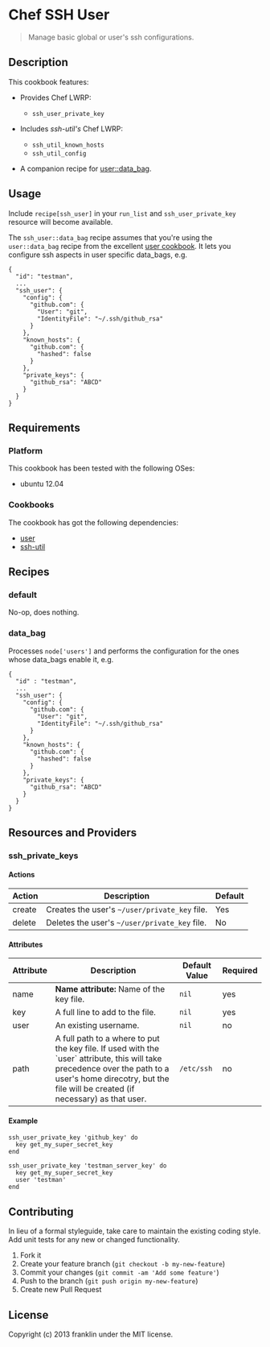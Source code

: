 # Chef SSH User

> Manage basic global or user's ssh configurations.

## Description

This cookbook features:

* Provides Chef LWRP:
  * `ssh_user_private_key`
  
* Includes *ssh-util's* Chef LWRP:
  * `ssh_util_known_hosts`
  * `ssh_util_config`
  
* A companion recipe for [user::data_bag](https://github.com/fnichol/chef-user).

## Usage

Include `recipe[ssh_user]` in your `run_list` and `ssh_user_private_key` resource will become available.

The `ssh_user::data_bag` recipe assumes that you're using the `user::data_bag` recipe from the excellent [user cookbook](https://github.com/fnichol/chef-user). It lets you configure ssh aspects in user specific data_bags, e.g.

```
{
  "id": "testman",
  ...
  "ssh_user": {
    "config": {
      "github.com": {
        "User": "git",
        "IdentityFile": "~/.ssh/github_rsa"
      }
    },
    "known_hosts": {
      "github.com": {
        "hashed": false
      }
    },
    "private_keys": {
      "github_rsa": "ABCD"
    }
  }
}
```

Requirements
------------

### Platform
This cookbook has been tested with the following OSes:

* ubuntu 12.04

### Cookbooks
The cookbook has got the following dependencies:

* [user](https://github.com/fnichol/chef-user)
* [ssh-util](http://community.opscode.com/cookbooks/ssh-util)

## Recipes

### default

No-op, does nothing.

### data_bag
Processes `node['users']` and performs the configuration for the ones whose data_bags enable it, e.g.

```
{
  "id" : "testman",
  ...
  "ssh_user": {
    "config": {
      "github.com": {
        "User": "git",
        "IdentityFile": "~/.ssh/github_rsa"
      }
    },
    "known_hosts": {
      "github.com": {
        "hashed": false
      }
    },
    "private_keys": {
      "github_rsa": "ABCD"
    }
  }
}
```

## Resources and Providers

### ssh_private_keys

#### Actions

<table>
  <thead>
    <tr>
      <th>Action</th>
      <th>Description</th>
      <th>Default</th>
    </tr>
  </thead>
  <tbody>
    <tr>
      <td>create</td>
      <td>Creates the user's <code>~/user/private_key</code> file.</td>
      <td>Yes</td>
    </tr>
    <tr>
      <td>delete</td>
      <td>Deletes  the user's <code>~/user/private_key</code> file.</td>
      <td>No</td>
    </tr>
  </tbody>
</table>

#### Attributes

<table>
  <thead>
    <tr>
      <th>Attribute</th>
      <th>Description</th>
      <th>Default Value</th>
      <th>Required</th>
    </tr>
  </thead>
  <tbody>
    <tr>
      <td>name</td>
      <td><b>Name attribute:</b> Name of the key file.</td>
      <td><code>nil</code></td>
      <td>yes</td>
    </tr>
    <tr>
      <td>key</td>
      <td>A full line to add to the file.</td>
      <td><code>nil</code></td>
      <td>yes</td>
    </tr>
    <tr>
      <td>user</td>
      <td>An existing username.</td>
      <td><code>nil</code></td>
      <td>no</td>
    </tr>
    <tr>
      <td>path</td>
      <td>A full path to a where to put the key file. If used with the `user` attribute, this will take precedence over the path to a user's home direcotry, but the file will be created (if necessary) as that user.</code></td>
      <td><code>/etc/ssh</code></td>
      <td>no</td>
    </tr>
  </tbody>
</table>


#### Example

```
ssh_user_private_key 'github_key' do
  key get_my_super_secret_key
end

ssh_user_private_key 'testman_server_key' do
  key get_my_super_secret_key
  user 'testman'
end
```

## Contributing
In lieu of a formal styleguide, take care to maintain the existing coding style. Add unit tests for any new or changed functionality.

1. Fork it
2. Create your feature branch (`git checkout -b my-new-feature`)
3. Commit your changes (`git commit -am 'Add some feature'`)
4. Push to the branch (`git push origin my-new-feature`)
5. Create new Pull Request

## License
Copyright (c) 2013 franklin under the MIT license.
